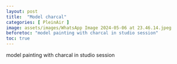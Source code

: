 ```yaml
---
layout: post
title:  "Model charcal"
categories: [ PleinAir ]
image: assets/images/WhatsApp Image 2024-05-06 at 23.46.14.jpeg
beforetoc: "model painting with charcal in studio session"
toc: true
---
```


model painting with charcal in studio session